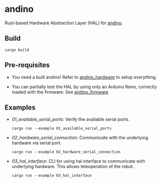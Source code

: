 # andino

Rust-based Hardware Abstraction Layer (HAL) for [andino](https://github.com/Ekumen-OS/andino).

## Build

```
cargo build
```

## Pre-requisites

 - You need a built andino! Refer to [andino_hardware](https://github.com/Ekumen-OS/andino/tree/humble/andino_hardware) to setup everything.

 - You can partially test the HAL by using only an Arduino Nano, correctly loaded with the firmware: See [andino_firmware](htthttps://github.com/Ekumen-OS/andino/tree/humble/andino_firmware)

## Examples

 - *01_available_serial_ports*: Verify the available serial ports.

    ```
    cargo run --example 01_available_serial_ports
    ```

 - *02_hardware_serial_connection*: Communicate with the underlying hardware via serial port.

    ```
    cargo run --example 02_hardware_serial_connection
    ```

 - *03_hal_interface*: CLI for using hal interface to communicate with underlying hardware. This allows teleoperation of the robot.

    ```
    cargo run --example 03_hal_interface
    ```
